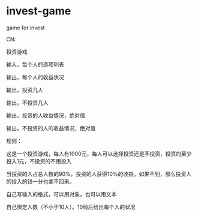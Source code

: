 invest-game
===========

game for invest


CN:

投资游戏

输入，每个人的选项列表

输出，每个人的收益状况

输出，投资几人

输出，不投资几人

输出，投资的人收益情况，绝对值

输出，不投资的人的收益情况，绝对值



规则：

这是一个投资游戏，每人有1000元，每人可以选择投资还是不投资，投资的至少投入1元，不投资的不用投入

当投资的人占总人数的90%，投资的人获得10%的收益。如果不到，那么投资人的投入的钱一分也拿不回来。

自己写输入的格式，可以用对象，也可以用文本

自己限定人数（不小于10人）。10局后给出每个人的状况

